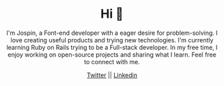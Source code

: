 <h1 align="center">Hi 👋</h1>
<p align="center">I'm Jospin, a Font-end developer with a eager desire for problem-solving. I love creating useful products and trying new technologies. I'm currently learning Ruby on Rails trying to be a Full-stack developer. In my free time, I enjoy working on open-source projects and sharing what I learn. Feel free to connect with me.</p>


<p align="center">
<a href="https://twitter.com/@jospinndagano" target="blank">Twitter</a> || 
<a href="https://linkedin.com/in/jospin ndagano" target="blank">Linkedin</a>
</p>


